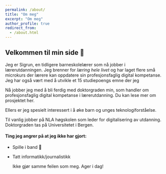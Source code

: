 ```yaml
---
permalink: /about/
title: "Om meg"
excerpt: "Om meg"
author_profile: true
redirect_from: 
  - /about.html
---
```


## Velkommen til min side 👋

Jeg er Sigrun, en tidligere barneskolelærer som nå jobber i lærerutdanningen. Jeg brenner for *læring hele livet* og har laget flere små microkurs der lærere kan oppdatere sin profesjonsfaglig digital kompetanse. Jeg har også vært med å utvikle et 15 studiepoengs emne der jeg 

Nå jobber jeg med å bli ferdig med doktorgraden min, som handler om profesjonsfaglig digital kompetanse i lærerutdanning. Du kan lese mer om prosjektet her. 

Ellers er jeg spesielt interessert i å øke barn og unges teknologiforståelse. 

Til vanlig jobber på NLA høgskolen som leder for digitalisering av utdanning. Doktorgraden tas på Universitetet i Bergen.

#### Ting jeg angrer på at jeg ikke har gjort: 
- Spille i band 🎸

- Tatt informatikk/journalistikk

  Ikke gjør samme feilen som meg. Ager i dag!
